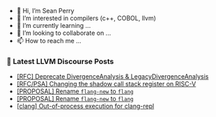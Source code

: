 - 👋 Hi, I’m Sean Perry
- 👀 I’m interested in compilers (c++, COBOL, llvm)
- 🌱 I’m currently learning ...
- 💞️ I’m looking to collaborate on ...
- 📫 How to reach me ...

<!---
s66perry/s66perry is a ✨ special ✨ repository because its `README.md` (this file) appears on your GitHub profile.
You can click the Preview link to take a look at your changes.
--->
### 📕 Latest LLVM Discourse Posts

<!-- DISCOURSE-LLVM:START -->
- [[RFC] Deprecate DivergenceAnalysis &amp; LegacyDivergenceAnalysis](https://discourse.llvm.org/t/rfc-deprecate-divergenceanalysis-legacydivergenceanalysis/69538#post_1)
- [[RFC/PSA] Changing the shadow call stack register on RISC-V](https://discourse.llvm.org/t/rfc-psa-changing-the-shadow-call-stack-register-on-risc-v/69537#post_1)
- [[PROPOSAL] Rename `flang-new` to `flang`](https://discourse.llvm.org/t/proposal-rename-flang-new-to-flang/69462#post_20)
- [[PROPOSAL] Rename `flang-new` to `flang`](https://discourse.llvm.org/t/proposal-rename-flang-new-to-flang/69462#post_19)
- [[clang] Out-of-process execution for clang-repl](https://discourse.llvm.org/t/clang-out-of-process-execution-for-clang-repl/68225#post_15)
<!-- DISCOURSE-LLVM:END -->
